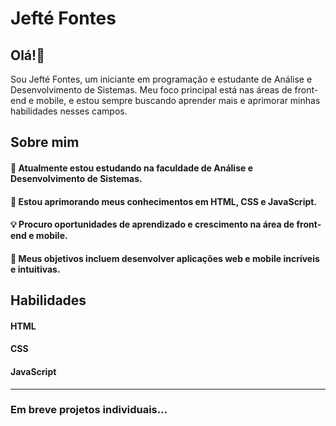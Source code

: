 # Jefté Fontes

## Olá!👋

Sou Jefté Fontes, um iniciante em programação e estudante de Análise e Desenvolvimento de Sistemas. Meu foco principal está nas áreas de front-end e mobile, e estou sempre buscando aprender mais e aprimorar minhas habilidades nesses campos.

## Sobre mim
#### 🔭 Atualmente estou estudando na faculdade de Análise e Desenvolvimento de Sistemas.
#### 🌱 Estou aprimorando meus conhecimentos em HTML, CSS e JavaScript.
#### 💡 Procuro oportunidades de aprendizado e crescimento na área de front-end e mobile.
#### 🎯 Meus objetivos incluem desenvolver aplicações web e mobile incríveis e intuitivas.

## Habilidades
#### HTML
#### CSS
#### JavaScript
***
### Em breve projetos individuais...
